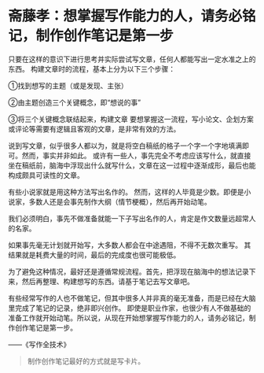 # 斋藤孝：想掌握写作能力的人，请务必铭记，制作创作笔记是第一步


只要在这样的意识下进行思考并实际尝试写文章，任何人都能写出一定水准之上的东西。 构建文章时的流程，基本上分为以下三个步骤： 

①找到想写的主题（或是发现、主张） 

②由主题创造三个关键概念，即“想说的事” 

③将三个关键概念联结起来，构建文章 要想掌握这一流程，写小论文、企划方案或评论等需要有逻辑且客观的文章，是非常有效的方法。

说到写文章，似乎很多人都以为，就是将空白稿纸的格子一个字一个字地填满即可。然而，事实并非如此。 或许有一些人，事先完全不考虑应该写什么，就直接坐在稿纸前，脑海中浮现出什么就写什么，文章在这一过程中逐渐成形，最后也能构成颇具可读性的文章。

有些小说家就是用这种方法写出名作的。 然而，这样的人毕竟是少数。即便是小说家，多数人还是会事先制作大纲（情节梗概），然后再开始动笔。

我们必须明白，事先不做准备就能一下子写出名作的人，肯定是作文数量远超常人的名家。 

如果事先毫无计划就开始写，大多数人都会在中途遇阻，不得不无数次重写。 其结果就是耗费大量的时间，最后的完成度也很可能极低。 

为了避免这种情况，最好还是遵循常规流程。首先，把浮现在脑海中的想法记录下来，然后再整理、构建想写的东西。请基于笔记去写文章吧。
 
有些经常写作的人也不做笔记，但其中很多人并非真的毫无准备，而是已经在大脑里完成了笔记的记录，绝非即兴创作。 即使是职业作家，也很少有人不做基础的准备工作就开始动笔。所以说，从现在开始想掌握写作能力的人，请务必铭记，制作创作笔记是第一步。

——《写作全技术》

> 制作创作笔记最好的方式就是写卡片。